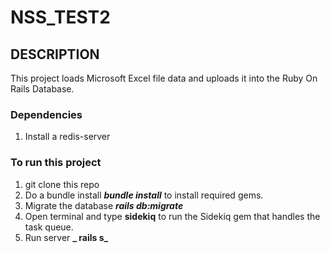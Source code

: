 # NSS_TEST2

## DESCRIPTION

This project loads Microsoft Excel file data and uploads it into the Ruby On Rails Database.

### Dependencies

1. Install a redis-server

### To run this project

1. git clone this repo
2. Do a bundle install **_bundle install_** to install required gems.
3. Migrate the database **_rails db:migrate_**
4. Open terminal and type **sidekiq** to run the Sidekiq gem that handles the task queue.
5. Run server **_ rails s_**
